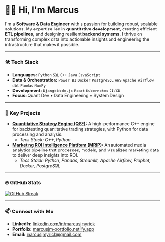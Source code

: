 # 👋🏿 Hi, I'm Marcus

I'm a **Software & Data Engineer** with a passion for building robust, scalable solutions. My expertise lies in **quantitative development**, creating efficient **ETL pipelines**, and designing resilient **backend systems**. I thrive on transforming complex data into actionable insights and engineering the infrastructure that makes it possible.

---

### 🛠️ Tech Stack

-   **Languages:** `Python` `SQL` `C++` `Java` `JavaScript`
-   **Data & Orchestration:** `Power BI` `Docker` `PostgreSQL` `AWS` `Apache Airflow` `dbt` `Pandas` `NumPy`
-   **Development:** `Django` `Node.js` `React` `Kubernetes` `CI/CD`
-   **Focus:** Quant Dev • Data Engineering • System Design

---

### 🚀 Key Projects

-   **[Quantitative Strategy Engine (QSE)](https://github.com/MarcusJMyrick/Quantitative-Strategy-Engine-QSE-):** A high-performance C++ engine for backtesting quantitative trading strategies, with Python for data processing and analysis.
    -   *Tech Stack: C++, Python*
-   **[Marketing ROI Intelligence Platform (MRIP)](https://github.com/MarcusJMyrick/mpad-analytics):** An automated media analytics pipeline that processes, models, and visualizes marketing data to deliver deep insights into ROI.
    -   *Tech Stack: Python, Pandas, Streamlit, Apache Airflow, Prophet, Docker, PostgreSQL*

---

### 🔥 GitHub Stats

[![GitHub Streak](https://streak-stats.demolab.com/?user=MarcusJMyrick&theme=dark)](https://git.io/streak-stats)

---

### 📫 Connect with Me

-   **LinkedIn:** [linkedin.com/in/marcusjmyrick](https://www.linkedin.com/in/marcusjmyrick)
-   **Portfolio:** [marcusjm-portfolio.netlify.app](https://marcusjm-portfolio.netlify.app)
-   **Email:** [marcusjmyrick@gmail.com](mailto:marcusjmyrick@gmail.com)
